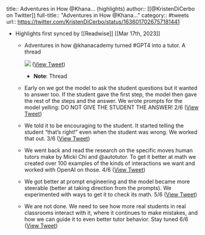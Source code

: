 title:: Adventures in How @Khana... (highlights)
author:: [[@KristenDiCerbo on Twitter]]
full-title:: "Adventures in How @Khana..."
category:: #tweets
url:: https://twitter.com/KristenDiCerbo/status/1636017026757181441

- Highlights first synced by [[Readwise]] [[Mar 17th, 2023]]
	- Adventures in how @khanacademy turned #GPT4 into a tutor. A thread 
	  
	  ![](https://pbs.twimg.com/media/FrRKFZvagAAH7_a.png) ([View Tweet](https://twitter.com/KristenDiCerbo/status/1636017026757181441))
		- **Note**: Thread
	- Early on we got the model to ask the student questions but it wanted to answer too. If the student gave the first step, the model then gave the rest of the steps and the answer. We wrote prompts for the model yelling: DO NOT GIVE THE STUDENT THE ANSWER! 2/6 ([View Tweet](https://twitter.com/KristenDiCerbo/status/1636017029428969473))
	- We told it to be encouraging to the student. It started telling the student “that’s right!” even when the student was wrong. We worked that out. 3/6 ([View Tweet](https://twitter.com/KristenDiCerbo/status/1636017030859194369))
	- We went back and read the research on the specific moves human tutors make by Micki Chi and @autotutor. To get it better at math we created over 100 examples of the kinds of interactions we want and worked with OpenAI on those. 4/6 ([View Tweet](https://twitter.com/KristenDiCerbo/status/1636017032234950658))
	- We got better at prompt engineering and the model became more steerable (better at taking direction from the prompts). We experimented with ways to get it to check its math. 5/6 ([View Tweet](https://twitter.com/KristenDiCerbo/status/1636017033610686465))
	- We are not done. We need to see how more real students in real classrooms interact with it, where it continues to make mistakes, and how we can guide it to even better tutor behavior. Stay tuned 6/6 ([View Tweet](https://twitter.com/KristenDiCerbo/status/1636017034961227782))